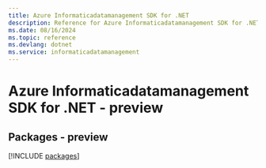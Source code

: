 ```yaml
---
title: Azure Informaticadatamanagement SDK for .NET
description: Reference for Azure Informaticadatamanagement SDK for .NET
ms.date: 08/16/2024
ms.topic: reference
ms.devlang: dotnet
ms.service: informaticadatamanagement
---
```

# Azure Informaticadatamanagement SDK for .NET - preview
## Packages - preview
[!INCLUDE [packages](informaticadatamanagement-index.md)]